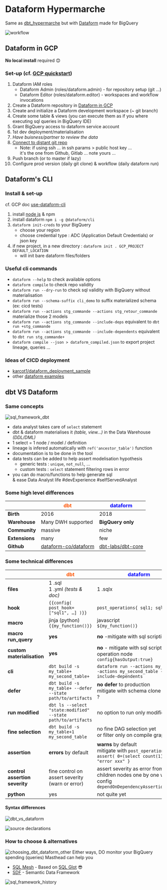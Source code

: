 # Dataform Hypermarche

Same as [dbt_hypermarche](https://github.com/AntoineGiraud/dbt_hypermarche) but with [Dataform](https://github.com/dataform-co/dataform) made for BigQuery

![workflow](./workflow.png)

## Dataform in GCP

**No local install** required 😊

### Set-up (cf. [GCP quickstart](https://cloud.google.com/dataform/docs/quickstart-create-workflow?hl=fr))
1. Dataform IAM roles
   - Dataform Admin (roles/dataform.admin) - for repository setup (git ...)
   - Dataform Editor (roles/dataform.editor) - workspaces and workflow invocations
2. Create a Dataform repository in [Dataform in GCP](https://console.cloud.google.com/bigquery/dataform)
3. Create and initialize a Dataform development workspace (~ git branch)
4. Create some table & views (you can execute them as if you where executing sql queries in BigQuery IDE)
5. Grant BigQuery access to dataform service account
6. 1st dev deployment/materialisation
7. *Have buisness/partner to review the data*
8. [Connect to distant git repo](https://cloud.google.com/dataform/docs/connect-repository?hl=fr)
    - Note: if using ssh ... in ssh params > public host key ...<br>it's the one from Github, Gitlab ... note yours ...
9.  Push branch (or to master if lazy)
10. Configure prod version (daily git clone) & workflow (daily dataform run)

## Dataform's CLI

### Install & set-up

cf. GCP doc [use-dataform-cli](https://cloud.google.com/dataform/docs/use-dataform-cli)

1. install [node js](https://nodejs.org/en/download) & npm
2. install dataform `npm i -g @dataform/cli`
3. `dataform init-creds` to your BigQuery
    - choose your region
    - choose credential type : ADC (Application Default Credentials) or json key
4. if new project, in a new directory : `dataform init . GCP_PROJECT DEFAULT_LOCATION`
    - will init bare dataform files/folders

### Useful cli commands

- `dataform --help` to check available options
- `dataform compile` to check repo validity
- `dataform run --dry-run` to check sql validity with BigQuery without materialisation
- `dataform run --schema-suffix cli_demo` to suffix materialized schema (ex: cicd tests)
- `dataform run --actions stg_commande --actions stg_retour_commande` materialize those 2 models
- `dataform run --actions stg_commande --include-deps` equivalent to `dbt run +stg_commande`
- `dataform run --actions stg_commande --include-dependents` equivalent to `dbt run stg_commande+`
- `dataform compile --json > dataform_compiled.json` to export project lineage, queries ...

### Ideas of CICD deployment

- [karcot1/dataform_deployment_sample](https://github.com/karcot1/dataform_deployment_sample)
- other [dataform examples](https://github.com/dataform-co/dataform?tab=readme-ov-file#example-projects)

## dbt VS Dataform

### Same concepts

![sql_framework_dbt](./sql_framework_dbt.png)

- data analyst takes care of `select` statement
- dbt & dataform materialises it *(table, view...)* in the Data Warehouse *(DDL/DML)*
- 1 select = 1 node / model / definition
- lineage is infered automatically with `ref('ancestor_table')` function
- documentation is to be done in the tool
- data tests can be added to help assert modelisation hypothesis
  - generic tests : `unique`, `not_null`, ...
  - custom tests : `select` statement filtering rows in error
- you can do macro/functions to help generate sql<br>& ease Data Analyst life #devExperience #selfServedAnalyst

### Some high level differences

|  | <span style="color:#f50">dbt</span> | <span style="color:#00f">dataform</span> |
|-----|----------|-----|
| **Birth** | 2016 | 2018 |
| **Warehouse** | Many DWH supported | **BigQuery only** |
| **Community** | massive | niche |
| **Extensions** | many | few |
| **Github** | [dataform-co/dataform](https://github.com/dataform-co/dataform) | [dbt-labs/dbt-core](https://github.com/dbt-labs/dbt-core) |

### Some technical differences

|  | <span style="color:#f50">dbt</span> | <span style="color:#00f">dataform</span> |
|-----|----------|-----|
| **files** | 1 .sql <br>1 .yml *(tests & doc)* | 1 .sqlx |
| **hook** | `{{config( post_hook=["sql1", …] )}}` | `post_operations{ sql1; sql2; }` |
| **macro** | jinja (python)<br>`{{my_function()}}` | javascript<br>`${my_function()}` |
| **macro run_query** | **yes** | **no** -mitigate with sql scripting |
| **custom materialisation** | **yes** | **no** - mitigate with sql scripting & operation node `config{hasOutput:true}` |
| **cli** | `dbt build -s my_table+ my_second_table+` | `dataform run --actions my_table --actions my_second_table --include-dependents` |
| **defer** | `dbt build -s my_table+ --defer --state path/to/artifacts` | **no defer** to production <br>mitigate with schema clone as view ? |
| **run modified** | `dbt ls --select "state:modified" --state path/to/artifacts` | no option to run only modified files |
| **fine selection** | `dbt build -s my_table+1 my_second_table` | no fine DAG selection yet<br>or filter only on compile graph |
| **assertion** | **errors** by default | **warns** by default <br>mitigate with `post_operations{ assert( 0=(select count(1)) ) as "error xxx" }`   |
| **control assertion severity** | fine control on assert severity (warn or error) | assert severity as error from children nodes one by one with config `dependOnDependencyAssertions:true` |
| **python** | yes | not quite yet |

#### Syntax differences

![dbt_vs_dataform](./dbt_vs_dataform.png)

![source declarations](https://github.com/user-attachments/assets/312a09aa-9e5d-4755-a820-31f6c4b8268b)

### How to choose & alternatives

![choosing_dbt_dataform_other](./choosing_dbt_dataform_other.png)
Either ways, DO monitor your BigQuery spending (queries)
Masthead can help you

- [SQL Mesh](https://github.com/TobikoData/sqlmesh) - Based on [SQL Glot](https://github.com/tobymao/sqlglot) 😎
- [SDF](https://github.com/sdf-labs/sdf-cli) - Semantic Data Framework

![sql_framework_history](sql_framework_history.png)
